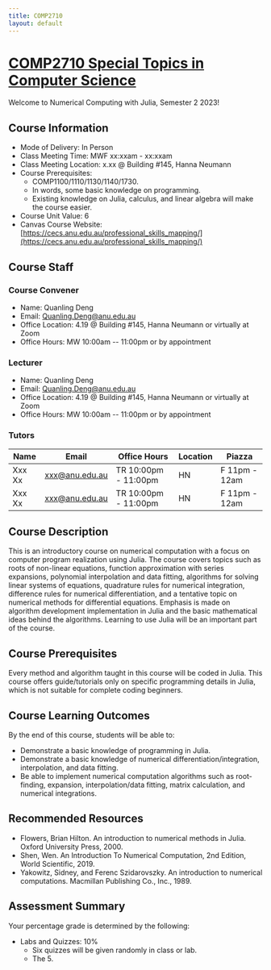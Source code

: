 ```yaml
---
title: COMP2710
layout: default
---
```


# [COMP2710 Special Topics in Computer Science](https://programsandcourses.anu.edu.au/2021/course/comp2710) 

Welcome to Numerical Computing with Julia, Semester 2 2023!

## Course Information

- Mode of Delivery: In Person
- Class Meeting Time: MWF xx:xxam - xx:xxam
- Class Meeting Location: x.xx @ Building #145, Hanna Neumann
- Course Prerequisites:
  - COMP1100/1110/1130/1140/1730.
  - In words, some basic knowledge on programming.
  - Existing knowledge on Julia, calculus, and linear algebra will make the course easier.
- Course Unit Value: 6
- Canvas Course Website: [https://cecs.anu.edu.au/professional_skills_mapping/](https://cecs.anu.edu.au/professional_skills_mapping/)

## Course Staff

### Course Convener

- Name: Quanling Deng
- Email: Quanling.Deng@anu.edu.au
- Office Location: 4.19 @ Building #145, Hanna Neumann or virtually at Zoom
- Office Hours: MW 10:00am -- 11:00pm or by appointment

### Lecturer

- Name: Quanling Deng
- Email: Quanling.Deng@anu.edu.au
- Office Location: 4.19 @ Building #145, Hanna Neumann or virtually at Zoom
- Office Hours: MW 10:00am -- 11:00pm or by appointment

### Tutors

| Name   | Email           | Office Hours        | Location | Piazza        |
|--------|-----------------|---------------------|----------|---------------|
| Xxx Xx | xxx@anu.edu.au  | TR 10:00pm - 11:00pm | HN       | F 11pm - 12am |
| Xxx Xx | xxx@anu.edu.au  | TR 10:00pm - 11:00pm | HN       | F 11pm - 12am |

## Course Description

This is an introductory course on numerical computation with a focus on computer program realization using Julia. The course covers topics such as roots of non-linear equations, function approximation with series expansions, polynomial interpolation and data fitting, algorithms for solving linear systems of equations, quadrature rules for numerical integration, difference rules for numerical differentiation, and a tentative topic on numerical methods for differential equations. Emphasis is made on algorithm development implementation in Julia and the basic mathematical ideas behind the algorithms. Learning to use Julia will be an important part of the course.

## Course Prerequisites

Every method and algorithm taught in this course will be coded in Julia. This course offers guide/tutorials only on specific programming details in Julia, which is not suitable for complete coding beginners.

## Course Learning Outcomes

By the end of this course, students will be able to:

- Demonstrate a basic knowledge of programming in Julia.
- Demonstrate a basic knowledge of numerical differentiation/integration, interpolation, and data fitting.
- Be able to implement numerical computation algorithms such as root-finding, expansion, interpolation/data fitting, matrix calculation, and numerical integrations.

## Recommended Resources

- Flowers, Brian Hilton. An introduction to numerical methods in Julia. Oxford University Press, 2000.
- Shen, Wen. An Introduction To Numerical Computation, 2nd Edition, World Scientific, 2019.
- Yakowitz, Sidney, and Ferenc Szidarovszky. An introduction to numerical computations. Macmillan Publishing Co., Inc., 1989.

## Assessment Summary

Your percentage grade is determined by the following:

- Labs and Quizzes: 10%
  - Six quizzes will be given randomly in class or lab.
  - The 5.
